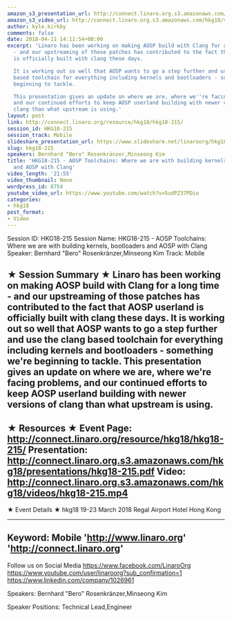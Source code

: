 ```yaml
---
amazon_s3_presentation_url: http://connect.linaro.org.s3.amazonaws.com/hkg18/presentations/hkg18-215.pdf
amazon_s3_video_url: http://connect.linaro.org.s3.amazonaws.com/hkg18/videos/hkg18-215.mp4
author: kyle.kirkby
comments: false
date: 2018-04-11 14:11:54+00:00
excerpt: 'Linaro has been working on making AOSP build with Clang for a long time
  - and our upstreaming of those patches has contributed to the fact that AOSP userland
  is officially built with clang these days.

  It is working out so well that AOSP wants to go a step further and use the clang
  based toolchain for everything including kernels and bootloaders - something we''re
  beginning to tackle.

  This presentation gives an update on where we are, where we''re facing problems,
  and our continued efforts to keep AOSP userland building with newer versions of
  clang than what upstream is using.'
layout: post
link: http://connect.linaro.org/resource/hkg18/hkg18-215/
session_id: HKG18-215
session_track: Mobile
slideshare_presentation_url: https://www.slideshare.net/linaroorg/hkg18215-aosp-toolchains-where-we-are-with-building-kernels-bootloaders-and-aosp-with-clang
slug: hkg18-215
speakers: Bernhard "Bero" Rosenkränzer,Minseong Kim
title: 'HKG18-215 - AOSP Toolchains: Where we are with building kernels, bootloaders
  and AOSP with Clang'
video_length: '21:55'
video_thumbnail: None
wordpress_id: 8754
youtube_video_url: https://www.youtube.com/watch?v=5udPZ37PDio
categories:
- hkg18
post_format:
- Video
---
```


Session ID: HKG18-215
Session Name: HKG18-215 - AOSP Toolchains: Where we are with building kernels, bootloaders and AOSP with Clang
Speaker: Bernhard "Bero" Rosenkränzer,Minseong Kim
Track: Mobile


★ Session Summary ★
Linaro has been working on making AOSP build with Clang for a long time - and our upstreaming of those patches has contributed to the fact that AOSP userland is officially built with clang these days.
It is working out so well that AOSP wants to go a step further and use the clang based toolchain for everything including kernels and bootloaders - something we're beginning to tackle.
This presentation gives an update on where we are, where we're facing problems, and our continued efforts to keep AOSP userland building with newer versions of clang than what upstream is using.
---------------------------------------------------
★ Resources ★
Event Page: http://connect.linaro.org/resource/hkg18/hkg18-215/
Presentation: http://connect.linaro.org.s3.amazonaws.com/hkg18/presentations/hkg18-215.pdf
Video: http://connect.linaro.org.s3.amazonaws.com/hkg18/videos/hkg18-215.mp4
 ---------------------------------------------------
★ Event Details ★
hkg18
19-23 March 2018 
Regal Airport Hotel Hong Kong

---------------------------------------------------
Keyword: Mobile
'http://www.linaro.org'
'http://connect.linaro.org'
---------------------------------------------------
Follow us on Social Media
https://www.facebook.com/LinaroOrg
https://www.youtube.com/user/linaroorg?sub_confirmation=1
https://www.linkedin.com/company/1026961

Speakers: Bernhard "Bero" Rosenkränzer,Minseong Kim

Speaker Positions: Technical Lead,Engineer


